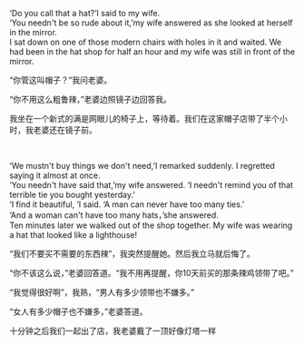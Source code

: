 ‘Do you call that a hat?’I said to my wife.  
‘You needn't be so rude about it,’my wife answered as she looked at herself in the mirror.  
I sat down on one of those modern chairs with holes in it and waited. We had been in the hat shop for half an hour and my wife was still in front of the mirror.

“你管这叫帽子？”我问老婆。

“你不用这么粗鲁辣，”老婆边照镜子边回答我。

我坐在一个新式的满是网眼儿的椅子上，等待着。我们在这家帽子店带了半个小时，我老婆还在镜子前。

    

‘We mustn't buy things we don't need,’I remarked suddenly. I regretted saying it almost at once.  
‘You needn't have said that,’my wife answered. ‘I needn't remind you of that terrible tie you bought yesterday.’  
‘I find it beautiful, ’I said. ‘A man can never have too many ties.’  
‘And a woman can't have too many hats，’she answered.  
Ten minutes later we walked out of the shop together. My wife was wearing a hat that looked like a lighthouse!

“我们不要买不需要的东西辣”，我突然提醒她。然后我立马就后悔了。

“你不该这么说，”老婆回答道。“我不用再提醒，你10天前买的那条辣鸡领带了吧。”

“我觉得很好啊”，我熟，“男人有多少领带也不嫌多。”

“女人有多少帽子也不嫌多，”老婆答道。

十分钟之后我们一起出了店，我老婆戴了一顶好像灯塔一样
